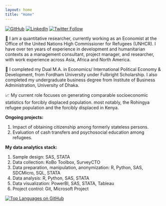 ```yaml
---
layout: home
title: "Home"
---
```

[![GitHub](https://img.shields.io/badge/GitHub-100000?style=flat&logo=github&logoColor=white)](https://github.com/masud90)
[![LinkedIn](https://img.shields.io/badge/LinkedIn-0077B5?style=flat&logo=linkedin&logoColor=white)](https://linkedin.com/in/Masud90)
[![Twitter Follow](https://img.shields.io/twitter/follow/masudtweets?style=social&logo=x)](https://twitter.com/masudtweets)

💼 I am a quantitative researcher, currently working as an Economist at the Office of the United Nations High Commissioner for Refugees (UNHCR). I have over ten years of experience in development and humanitarian contexts as a management consultant, project manager, and researcher, with work experience across Asia, Africa and North America.

📓 I completed my Dual M.A. in Economics/ International Political Economy & Development, from Fordham University under  Fulbright Scholarship. I also completed my undergraduate business degree from Institute of Business Administration, University of Dhaka.

📈 My current role focuses on generating comparable socioeconomic statistics for forcibly displaced population.  most notably, the Rohingya refugee population and the forcibly displaced in Kenya.

**Ongoing projects:**
1. Impact of obtaining citizenship among formerly stateless persons.
2. Evaluation of cash transfers and psychosocial education among refugees.

**My data analytics stack:**

1. Sample design: SAS, STATA
2. Data collection: KoBo Toolbox, SurveyCTO
3. Data preparation, manipulation, anonymization: R, Python, SAS, SDCMicro, SQL, STATA
4. Data analysis: R, Python, SAS, STATA
5. Data visualization: PowerBI, SAS, STATA, Tableau
6. Project control: Git, Microsoft Project

[![Top Languages on GitHub](https://github-readme-stats-eight-lovat-13.vercel.app//api/top-langs/?username=masud90&langs_count=10&layout=compact)](https://github.com/masud90) 
